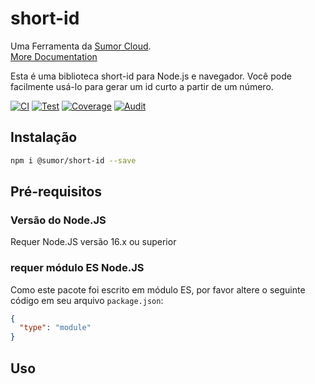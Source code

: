 # short-id

Uma Ferramenta da [Sumor Cloud](https://sumor.cloud).  
[More Documentation](https://sumor.cloud)

Esta é uma biblioteca short-id para Node.js e navegador.
Você pode facilmente usá-lo para gerar um id curto a partir de um número.

[![CI](https://github.com/sumor-cloud/short-id/actions/workflows/ci.yml/badge.svg)](https://github.com/sumor-cloud/short-id/actions/workflows/ci.yml)
[![Test](https://github.com/sumor-cloud/short-id/actions/workflows/ut.yml/badge.svg)](https://github.com/sumor-cloud/short-id/actions/workflows/ut.yml)
[![Coverage](https://github.com/sumor-cloud/short-id/actions/workflows/coverage.yml/badge.svg)](https://github.com/sumor-cloud/short-id/actions/workflows/coverage.yml)
[![Audit](https://github.com/sumor-cloud/short-id/actions/workflows/audit.yml/badge.svg)](https://github.com/sumor-cloud/short-id/actions/workflows/audit.yml)

## Instalação

```bash
npm i @sumor/short-id --save
```

## Pré-requisitos

### Versão do Node.JS

Requer Node.JS versão 16.x ou superior

### requer módulo ES Node.JS

Como este pacote foi escrito em módulo ES,
por favor altere o seguinte código em seu arquivo `package.json`:

```json
{
  "type": "module"
}
```

## Uso
